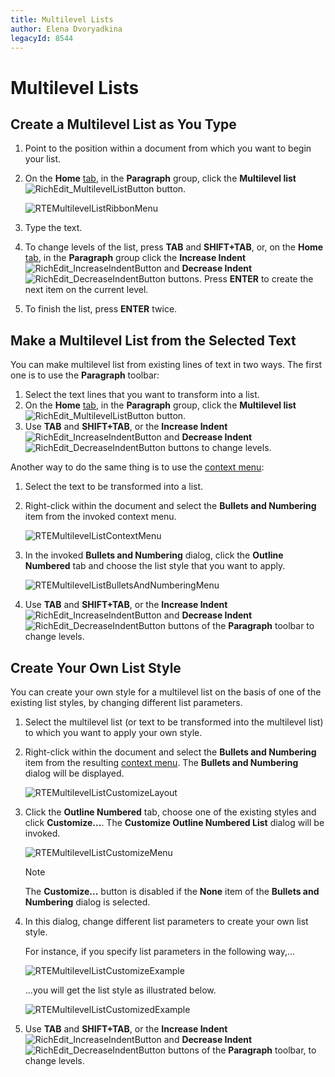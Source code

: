 ```yaml
---
title: Multilevel Lists
author: Elena Dvoryadkina
legacyId: 8544
---
```

# Multilevel Lists
## Create a Multilevel List as You Type
1. Point to the position within a document from which you want to begin your list.
2. On the **Home** [ tab](../text-editor-ui/ribbon-interface.md), in the **Paragraph** group, click the **Multilevel list** ![RichEdit_MultilevelListButton](../../../images/img12132.png) button.
	
	![RTEMultilevelListRibbonMenu](../../../images/img121348.png)
3. Type the text.
4. To change levels of the list, press **TAB** and **SHIFT+TAB**, or, on the **Home** [ tab](../text-editor-ui/ribbon-interface.md), in the **Paragraph** group click the **Increase Indent** ![RichEdit_IncreaseIndentButton](../../../images/img12135.png) and **Decrease Indent** ![RichEdit_DecreaseIndentButton](../../../images/img12134.png) buttons. Press **ENTER** to create the next item on the current level.
5. To finish the list, press **ENTER** twice.

## Make a Multilevel List from the Selected Text
You can make multilevel list from existing lines of text in two ways. The first one is to use the **Paragraph** toolbar:
1. Select the text lines that you want to transform into a list.
2. On the **Home** [ tab](../text-editor-ui/ribbon-interface.md), in the **Paragraph** group, click the **Multilevel list** ![RichEdit_MultilevelListButton](../../../images/img12132.png) button.
3. Use **TAB** and **SHIFT+TAB**, or the **Increase Indent** ![RichEdit_IncreaseIndentButton](../../../images/img12135.png) and **Decrease Indent** ![RichEdit_DecreaseIndentButton](../../../images/img12134.png) buttons to change levels.

Another way to do the same thing is to use the [context menu](../text-editor-ui/editor-elements.md):
1. Select the text to be transformed into a list.
2. Right-click within the document and select the **Bullets and Numbering** item from the invoked context menu.
	
	![RTEMultilevelListContextMenu](../../../images/img121349.png)
3. In the invoked **Bullets and Numbering** dialog, click the **Outline Numbered** tab and choose the list style that you want to apply.
	
	![RTEMultilevelListBulletsAndNumberingMenu](../../../images/img121350.png)
4. Use **TAB** and **SHIFT+TAB**, or the **Increase Indent** ![RichEdit_IncreaseIndentButton](../../../images/img12135.png) and **Decrease Indent** ![RichEdit_DecreaseIndentButton](../../../images/img12134.png) buttons of the **Paragraph** toolbar to change levels.

## Create Your Own List Style
You can create your own style for a multilevel list on the basis of one of the existing list styles, by changing different list parameters.
1. Select the multilevel list (or text to be transformed into the multilevel list) to which you want to apply your own style.
2. Right-click within the document and select the **Bullets and Numbering** item from the resulting [context menu](../text-editor-ui/editor-elements.md). The **Bullets and Numbering** dialog will be displayed.
	
	![RTEMultilevelListCustomizeLayout](../../../images/img121354.png)
3. Click the **Outline Numbered** tab, choose one of the existing styles and click **Customize...**. The **Customize Outline Numbered List** dialog will be invoked.
	
	![RTEMultilevelListCustomizeMenu](../../../images/img121351.png)
	
	> [!NOTE]
	> The **Customize...** button is disabled if the **None** item of the **Bullets and Numbering** dialog is selected.
4. In this dialog, change different list parameters to create your own list style.
	
	For instance, if you specify list parameters in the following way,...
	
	![RTEMultilevelListCustomizeExample](../../../images/img121352.png)
	
	...you will get the list style as illustrated below.
	
	![RTEMultilevelListCustomizedExample](../../../images/img121353.png)
5. Use **TAB** and **SHIFT+TAB**, or the **Increase Indent** ![RichEdit_IncreaseIndentButton](../../../images/img12135.png) and **Decrease Indent** ![RichEdit_DecreaseIndentButton](../../../images/img12134.png) buttons of the **Paragraph** toolbar, to change levels.